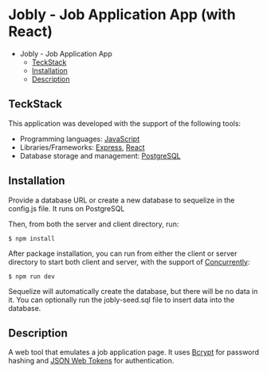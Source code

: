 
# Jobly - Job Application App (with React)

- Jobly - Job Application App
  - [TeckStack](#teckstack)
  - [Installation](#installation)
  - [Description](#description)

## TeckStack

This application was developed with the support of the following tools:

- Programming languages: [JavaScript](https://www.javascript.com)
- Libraries/Frameworks: [Express](https://expressjs.com), [React](https://react.dev)
- Database storage and management: [PostgreSQL](https://www.postgresql.org)



## Installation

Provide a database URL or create a new database to sequelize in the config.js file. It runs on PostgreSQL

Then, from both the server and client directory, run:

```shell
$ npm install
```

After package installation, you can run from either the client or server directory to start both client and server, with the support of [Concurrently](https://www.npmjs.com/package/concurrently):

```shell
$ npm run dev
```

Sequelize will automatically create the database, but there will be no data in it. You can optionally run the jobly-seed.sql file to insert data into the database.


## Description

A web tool that emulates a job application page. It uses [Bcrypt](https://www.npmjs.com/package/bcrypt) for password hashing and
[JSON Web Tokens](https://jwt.io) for authentication.
